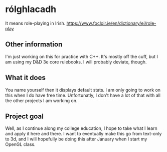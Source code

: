 # rólghlacadh

It means role-playing in Irish. https://www.focloir.ie/en/dictionary/ei/role-play

## Other information

I'm just working on this for practice with C++. It's mostly off the cuff, but I
am using my D&D 3e core rulebooks. I will probably deviate, though.

## What it does
You name yourself then it displays default stats. I am only going to work on
this when I do have free time. Unfortunatly, I don't have a lot of that with
all the other projects I am working on.

## Project goal
Well, as I continue along my college education, I hope to take what I learn and
apply it here and there. I want to eventually make this go from text-only to
3d, and I will hopefully be doing this after January when I start my OpenGL
class.


